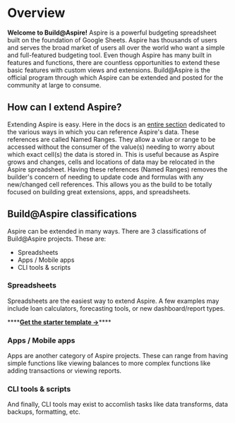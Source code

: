 # Overview

**Welcome to Build@Aspire!** Aspire is a powerful budgeting spreadsheet built on the foundation of Google Sheets. Aspire has thousands of users and serves the broad market of users all over the world who want a simple and full-featured budgeting tool. Even though Aspire has many built in features and functions, there are countless opportunities to extend these basic features with custom views and extensions. Build@Aspire is the official program through which Aspire can be extended and posted for the community at large to consume.

## How can I extend Aspire?

Extending Aspire is easy. Here in the docs is an [entire section](api-named-ranges.md) dedicated to the various ways in which you can reference Aspire's data. These references are called Named Ranges. They allow a value or range to be accessed without the consumer of the value\(s\) needing to worry about which exact cell\(s\) the data is stored in. This is useful because as Aspire grows and changes, cells and locations of data may be relocated in the Aspire spreadsheet. Having these references \(Named Ranges\) removes the builder's concern of needing to update code and formulas with any new/changed cell references. This allows you as the build to be totally focused on building great extensions, apps, and spreadsheets.

## Build@Aspire classifications

Aspire can be extended in many ways. There are 3 classifications of Build@Aspire projects. These are:

* Spreadsheets
* Apps / Mobile apps
* CLI tools & scripts

### Spreadsheets

Spreadsheets are the easiest way to extend Aspire. A few examples may include loan calculators, forecasting tools, or new dashboard/report types.

\*\*\*\*[**Get the starter template →**](https://docs.google.com/spreadsheets/d/1lAOAfMJ18oSYf_Y4syLRK5u-srtfTflw396eAaWvvWk/copy)\*\*\*\*

### Apps / Mobile apps

Apps are another category of Aspire projects. These can range from having simple functions like viewing balances to more complex functions like adding transactions or viewing reports.

### CLI tools & scripts

And finally, CLI tools may exist to accomlish tasks like data transforms, data backups, formatting, etc. 

## 

